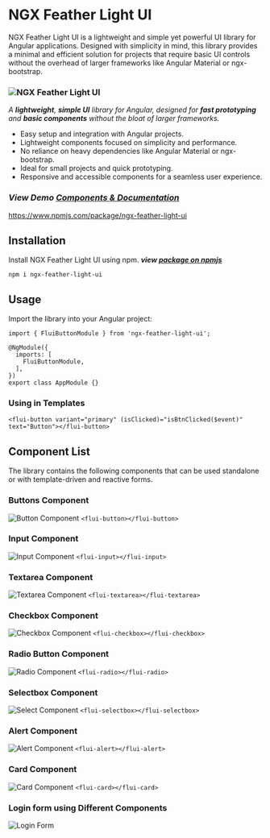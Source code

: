 # NGX Feather Light UI
NGX Feather Light UI is a lightweight and simple yet powerful UI library for Angular applications. Designed with simplicity in mind, this library provides a minimal and efficient solution for projects that require basic UI controls without the overhead of larger frameworks like Angular Material or ngx-bootstrap.

### ![NGX Feather Light UI](https://raw.githubusercontent.com/talentedaamer/ngx-feather-light-ui/main/src/assets/images/logo.svg "NGX Feather Light UI")
*A ***lightweight***, ***simple UI*** library for Angular, designed for ***fast prototyping*** and ***basic components*** without the bloat of larger frameworks.*

* Easy setup and integration with Angular projects.
* Lightweight components focused on simplicity and performance.
* No reliance on heavy dependencies like Angular Material or ngx-bootstrap.
* Ideal for small projects and quick prototyping.
* Responsive and accessible components for a seamless user experience.

### ***View Demo [Components & Documentation](https://talentedaamer.github.io/ngx-feather-light-ui/)***
https://www.npmjs.com/package/ngx-feather-light-ui

## Installation
Install NGX Feather Light UI using npm. ***view [package on npmjs](https://www.npmjs.com/package/ngx-feather-light-ui)***

```
npm i ngx-feather-light-ui
```

## Usage
Import the library into your Angular project:
```
import { FluiButtonModule } from 'ngx-feather-light-ui';

@NgModule({
  imports: [
    FluiButtonModule,
  ],
})
export class AppModule {}
```
### Using in Templates
```
<flui-button variant="primary" (isClicked)="isBtnClicked($event)" text="Button"></flui-button>
```

## Component List
The library contains the following components that can be used standalone or with template-driven and reactive forms.

### Buttons Component
![Button Component](https://raw.githubusercontent.com/talentedaamer/ngx-feather-light-ui/master/screenshots/screenshot-1.PNG?token=GHSAT0AAAAAABX4OIRCBT5ETZ5ETKQ74NF2YY3DU7Q)
`<flui-button></flui-button>`

### Input Component
![Input Component](https://raw.githubusercontent.com/talentedaamer/ngx-feather-light-ui/master/screenshots/screenshot-2.PNG?token=GHSAT0AAAAAABX4OIRDZS5TN4QQEDW7PBCUYY3DVXA)
`<flui-input></flui-input>`

### Textarea Component
![Textarea Component](https://raw.githubusercontent.com/talentedaamer/ngx-feather-light-ui/master/screenshots/screenshot-3.PNG?token=GHSAT0AAAAAABX4OIRD4SPVPSGP3ITDQGVGYY3DWAA)
`<flui-textarea></flui-textarea>`

### Checkbox Component
![Checkbox Component](https://raw.githubusercontent.com/talentedaamer/ngx-feather-light-ui/master/screenshots/screenshot-4.PNG?token=GHSAT0AAAAAABX4OIRDOTIBCVT5Y2OAINL4YY3DQSQ)
`<flui-checkbox></flui-checkbox>`

### Radio Button Component
![Radio Component](https://raw.githubusercontent.com/talentedaamer/ngx-feather-light-ui/master/screenshots/screenshot-5.PNG?token=GHSAT0AAAAAABX4OIRCYJXMX7NXWO5GEXL2YY3DRNQ)
`<flui-radio></flui-radio>`

### Selectbox Component
![Select Component](https://raw.githubusercontent.com/talentedaamer/ngx-feather-light-ui/master/screenshots/screenshot-6.PNG?token=GHSAT0AAAAAABX4OIRDFTKEVWIOOFAHJANKYY3DRWA)
`<flui-selectbox></flui-selectbox>`

### Alert Component
![Alert Component](https://raw.githubusercontent.com/talentedaamer/ngx-feather-light-ui/master/screenshots/screenshot-7.PNG?token=GHSAT0AAAAAABX4OIRCKCBYDTWJMOFA6EK4YY3DSAQ)
`<flui-alert></flui-alert>`

### Card Component
![Card Component](https://raw.githubusercontent.com/talentedaamer/ngx-feather-light-ui/master/screenshots/screenshot-8.PNG?token=GHSAT0AAAAAABX4OIRC2GNXQOGSZVPLLREMYY3DTIQ)
`<flui-card></flui-card>`

### Login form using Different Components
![Login Form](https://raw.githubusercontent.com/talentedaamer/ngx-feather-light-ui/master/screenshots/screenshot-9.PNG?token=GHSAT0AAAAAABX4OIRDTXX6SCKTKF2C65RWYY3DTOA)

